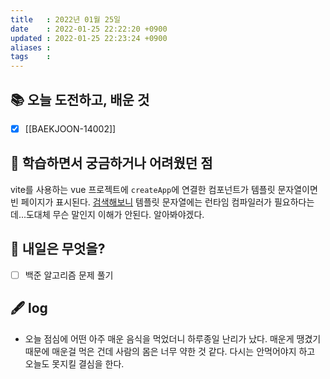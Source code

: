 ```yaml
---
title   : 2022년 01월 25일 
date    : 2022-01-25 22:22:20 +0900
updated : 2022-01-25 22:23:24 +0900
aliases : 
tags    : 
---
```

## 📚 오늘 도전하고, 배운 것
- [x] [[BAEKJOON-14002]]

## 🤔 학습하면서 궁금하거나 어려웠던 점 
vite를 사용하는 vue 프로젝트에 `createApp`에 연결한 컴포넌트가 템플릿 문자열이면 빈 페이지가 표시된다. [검색해보니](https://stackoverflow.com/questions/66470249/vue-3-with-vite-rendering-blank-page-when-not-using-app-vue) 템플릿 문자열에는 런타임 컴파일러가 필요하다는데...도대체 무슨 말인지 이해가 안된다. 알아봐야겠다. 

## 🌅 내일은 무엇을?
- [ ] 백준 알고리즘 문제 풀기


## 🖋 log
- 오늘 점심에 어떤 아주 매운 음식을 먹었더니 하루종일 난리가 났다. 매운게 땡겼기 때문에 매운걸 먹은 건데 사람의 몸은 너무 약한 것 같다. 다시는 안먹어야지 하고 오늘도 못지킬 결심을 한다. 